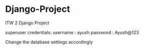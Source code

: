 # Django-Project
ITW 2 Django Project

superuser credentials:
username : ayush
password : Ayush@123

Change the database settings accordingly
